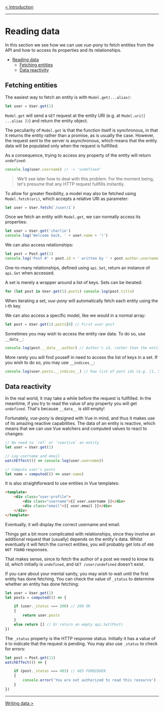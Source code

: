 [< Introduction](.)

---

# Reading data

In this section we see how we can use _vue-pony_ to fetch entities from the API and how to access its properties and its relationships.

- [Reading data](#reading-data)
	- [Fetching entities](#fetching-entities)
	- [Data reactivity](#data-reactivity)

Fetching entities
-----------------

The easiest way to fetch an entity is with `Model.get(...alias)`:

```javascript
let user = User.get(1)
```

`Model.get` will send a `GET` request at the entity URI (e.g. at `Model.uri([ ...alias ])`) and return the entity object.

The peculiarity of `Model.get` is that the function itself is synchronous, in that it returns the entity rather than a promise, as is usually the case. However, the request sent to the server is asynchronous, which means that the entity data will be populated only when the request is fullfilled.

As a consequence, trying to access any property of the entity will return `undefined`:

```javascript
console.log(user.username) // -> 'undefined'
```

> We'll see later how to deal with this problem. For the moment being, let's presume that any HTTP request fullfills instantly.

To allow for greater flexibility, a model may also be fetched using `Model.fetch(uri)`, which accepts a relative URI as parameter:

```javascript
let user = User.fetch(`/user/1`)
```

Once we fetch an entity with `Model.get`, we can normally access its properties:

```javascript
let user = User.get('charlie')
console.log('Welcome back, ' + user.name + '!')
```

We can also access relationships:

```javascript
let post = Post.get(1)
console.log('Post #' + post.id + ' written by ' + post.author.username)
```

One-to-many relationships, defined using `api.Set`, return an instance of `api.Set` when accessed.

A set is merely a wrapper around a list of keys. Sets can be iterated:

```javascript
for (let post in User.get(1).posts) console.log(post.title)
```

When iterating a set, _vue-pony_ will automatically fetch each entity using the i-th key.

We can also access a specific model, like we would in a normal array:

```javascript
let post = User.get(1).posts[0] // First user post
```

Sometimes you may wish to access the entity raw data. To do so, use `__data__`:

```javascript
console.log(post.__data__.author) // Author's id, rather than the entity
```

More rarely you will find youself in need to access the list of keys in a set. If you wish to do so, you may use `__indices__`:

```javascript
console.log(user.posts.__indices__) // Raw list of post ids (e.g. [1, 5, 10, 11])
```

Data reactivity
---------------

In the real world, it may take a while before the request is fullfilled. In the meantime, if you try to read the value of any property you will get `undefined`. That's because `__data__` is still empty!

Fortunately, _vue-pony_ is designed with Vue in mind, and thus it makes use of its amazing reactive capabilities. The data of an entity is reactive, which means that we can use Vue watchers and computed values to react to changes:

```javascript
// No need to `ref` or `reactive` an entity
let user = User.get(1)

// Log username and email
watchEffect(() => console.log(user.username))

// Compute user's posts
let name = computed(() => user.name)
```

It is also straightforward to use entities in Vue templates:

```html
<template>
	<div class="user-profile">
		<div class="username">{{ user.username }}</div>
		<div class="email">{{ user.email }}</div>
	</div>
</template>
```

Eventually, it will display the correct username and email.

Things get a bit more complicated with relationships, since they involve an additional request that (usually) depends on the entity's data. Whilst eventually it will fetch the correct entities, you will probably get lots of `400 NOT FOUND` responses.

That makes sense, since to fetch the author of a post we need to know its id, which initially is `undefined`, and `GET /user/undefined` doesn't exist.

If you care about your mental sanity, you may wish to wait until the first entity has done fetching. You can check the value of `_status` to determine whether an entity has done fetching:

```javascript
let user = User.get(1)
let posts = computed(() => {

	if (user._status === 200) // 200 OK
	{
		return user.posts
	}
	else return [] // Or return an empty api.Set(Post)
})
```

The `_status` property is the HTTP response status. Initially it has a value of `0` to indicate that the request is pending. You may also use `_status` to check for errors:

```javascript
let post = Post.get(11)
watchEffect(() => {

	if (post._status === 403) // 403 FORBIDDEN
	{
		console.error('You are not authorized to read this resource')
	}
})
```

---

[Writing data >](./writing-data.md)
